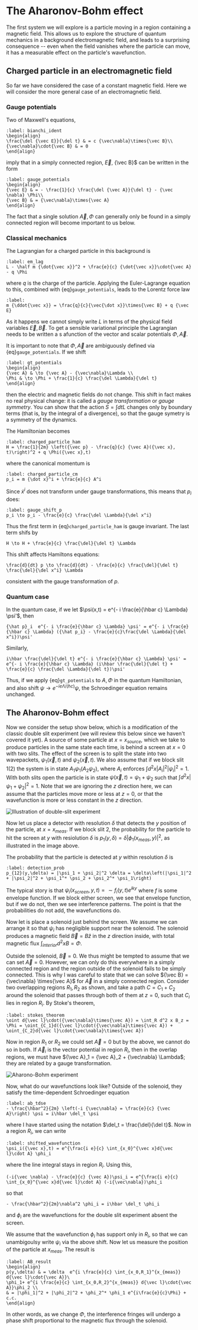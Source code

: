 # The Aharonov-Bohm effect

The first system we will explore is a particle moving in a region containing a magnetic field. This allows us to explore the structure of quantum mechanics in a background electromagnetic field, and leads to a surprising consequence -- even when the field vanishes where the particle can move, it has a measurable effect on the particle's wavefunction.

## Charged particle in an electromagnetic field

So far we have considered the case of a constant magnetic field. Here we will consider the more general case of an electromagnetic field. 

### Gauge potentials

Two of Maxwell's equations,
```{math}
:label: bianchi_ident
\begin{align}
\frac{\del {\vec E}}{\del t} & = c {\vec\nabla}\times{\vec B}\\ 
{\vec\nabla}\cdot{\vec B} & = 0
\end{align}
```
imply that in a simply connected region, ${\vec E}$, {\vec B}$ can be written in the form
```{math}
:label: gauge_potentials
\begin{align}
{\vec E} & = - \frac{1}{c} \frac{\del {\vec A}}{\del t} - {\vec \nabla} \Phi\\
{\vec B} & = {\vec\nabla}\times{\vec A}
\end{align}
```
The fact that a single solution ${\vec A}, \Phi$ can generally only be found in a simply connected region will become important to us below.

### Classical mechanics

The Lagrangian for a charged particle in this background is
```{math}
:label: em_lag
L - \half m {\dot{\vec x}}^2 + \frac{e}{c} {\dot{\vec x}}\cdot{\vec A} - q \Phi
```
where $q$ is the charge of the particle. Applying the Euler-Lagrange equation to this, combined with {eq}`gauge_potentials`, leads to the Lorentz force law
```{math}
:label: 
m {\ddot{\vec x}} = \frac{q}{c}{\vec{\dot x}}\times{\vec B} + q {\vec E}
```
As it happens we cannot simply write $L$ in terms of the physical field variables ${\vec E}, {\vec B}$. To get a sensible variational principle the Lagrangian needs to be written a s afunction of the vector and scalar potentials $\Phi, {\vec A}$. 

It is important to note that $\Phi, {\vec A}$ are ambiguously defined via {eq}`gauge_potentials`. If we shift 
```{math}
:label: gt_potentials
\begin{align}
{\vec A} & \to {\vec A} - {\vec\nabla}\Lambda \\
\Phi & \to \Phi + \frac{1}{c} \frac{\del \Lambda}{\del t}
\end{align}
```
then the electric and magnetic fields do not change. This shift in fact makes no real physical change: it is called a *gauge transformation* or *gauge symmetry*. You can show that the action $S = \int dt L$ changes only by boundary terms (that is, by the integral of a divergence), so that the gauge symetry is a symmetry of the dynamics. 

The Hamiltonian becomes
```{math}
:label: charged_particle_ham
H = \frac{1}{2m} \left({\vec p} - \frac{q}{c} {\vec A}({\vec x}, t)\right)^2 + q \Phi({\vec x},t)
```
where the canonical momentum is
```{math}
:label: charged_particle_cm
p_i = m {\dot x}^i + \frac{e}{c} A^i
```
Since ${\dot x}^i$ does not transform under gauge transformations, this means that $p_i$ does:
```{math}
:label: gauge_shift_p
p_i \to p_i - \frac{e}{c} \frac{\del \Lambda}{\del x^i}
```
Thus the first term in {eq}`charged_particle_ham` is gauge invariant. The last term shifs by
```{math}
H \to H + \frac{e}{c} \frac{\del}{\del t} \Lambda
```
This shift affects Hamiltons equations:
```{math}
\frac{d}{dt} p \to \frac{d}{dt} - \frac{e}{c} \frac{\del}{\del t} \frac{\del}{\del x^i} \Lambda
```
consistent with the gauge transformation of $p$.

### Quantum case

In the quantum case, if we let $\psi(x,t) = e^{- i \frac{e}{\hbar c} \Lambda} \psi'$, then
```{math}
{\hat p}_i  e^{- i \frac{e}{\hbar c} \Lambda} \psi' = e^{- i \frac{e}{\hbar c} \Lambda} ({\hat p_i} - \frac{e}{c}\frac{\del \Lambda}{\del x^i})\psi'
```
Similarly, 
```{math}
i\hbar \frac{\del}{\del t} e^{- i \frac{e}{\hbar c} \Lambda} \psi' =  e^{- i \frac{e}{\hbar c} \Lambda} (i\hbar \frac{\del}{\del t} + \frac{e}{c} \frac{\del \Lambda}{\del t})\psi'
```
Thus, if we apply {eq}`gt_potentials` to $A,\Phi$ in the quantum Hamiltonian, and also shift $\psi \to e^{-i e\Lambda/(\hbar c)}\psi$, the Schroedinger equation remains unchanged.

## The Aharonov-Bohm effect

Now we consider the setup show below, which is a modification of the classic double slit experiment (we will review this below since we haven't covered it yet). A source of some particle at $x = x_{source}$, which we take to produce particles in the same state each time, is behind a screen at $x = 0$ with two slits. The effect of the screen is to split the state into two wavepackets, $\psi_1({\vec x}, t)$ and $\psi_2({\vec x}, t)$. We also assume that if we block slit 1(2) the system is in state $A_1 \psi_1$($A_2 \psi_2$), where $A_i$ enforces $\int d^2 x |A_i|^2 |\psi_i|^2 = 1$. With both slits open the particle is in state $\psi({\vec x},t) = \psi_1 + \psi_2$ such that $\int d^2 x |\psi_1 + \psi_2|^2 = 1$. Note that we are ignoring the $z$ direction here, we can assume that the particles move more or less at $z = 0$, or that the wavefunction is more or less constant in the $z$ direction.

![Illustration of double-slit experiment](double_slit.jpeg)

Now let us place a detector with resolution $\delta$ that detects the $y$ position of the particle, at $x = x_{meas}$. If we block slit 2, the probability for the particle to hit the screen at $y$ with resiolution $\delta$ is $p_1(y,\delta) = \delta |\phi_1(x_{meas},y)|^2$, as illustrated in the image above. 

The probability that the particle is detected at $y$ within resolution $\delta$ is
```{math}
:label: detection_prob
p_{12}(y,\delta) = |\psi_1 + \psi_2|^2 \delta = \delta\left(|\psi_1|^2 + |\psi_2|^2 + \psi_1^* \psi_2 + \psi_2^* \psi_1\right)
```
The typical story is that $\psi_i(x_{screen},y,t) = \sim f_i(y,t) e^{i k y}$ where $f$ is some envelope function. If we block either screen, we see that envelope function, but if we do not, then we see interference patterns. The point is that the probabilities do not add, the wavefunctions do.

Now let is place a solenoid  just behind the screen. We assume we can arrange it so that $\psi_i$ has negligible support near the solenoid. The solenoid produces a magnetic field ${\vec B} = B{\hat z}$ in the $z$ direction inside, with total magnetic flux $\int_{interior} d^2 x B = \Phi$.

Outside the solenoid, ${\vec B} = 0$. We thus might be tempted to assume that we can set ${\vec A} = 0$. However, we can only do this everywhere in a simply connected region and the region outside of the solenoid fails to be simply connected. This is why I was careful to state that we can solve ${\vec B} = {\vec\nabla} \times{\vec A}$ for ${\vec A}$ in a simply connected region. Consider two overlapping regions $R_1, R_2$ as shown, and take a path $C = C_1 + C_2$ around the solenoid that passes through both of them at $z = 0$, such that $C_i$ lies in region $R_i$. By Stoke's theorem,
```{math}
:label: stokes_theorem
\oint d{\vec l}\cdot({\vec\nabla}\times{\vec A}) = \int_R d^2 x B_z = \Phi = \oint_{C_1}d({\vec l}\cdot({\vec\nabla}\times{\vec A}) + \oint_{C_2}d{\vec l}\cdot{\vec\nabla}\times{\vec A})
```
Now in region $R_1$ or $R_2$ we could set ${\vec A} = 0$ but by the above, we cannot do so in both. If ${\vec A}_i$ is the vector potential in region $R_i$, then in the overlap regions, we must have ${\vec A}_1 = {\vec A}_2 + {\vec\nabla} \Lambda$; they are related by a gauge transformation. 

![Aharono-Bohm experiment](AB_slits.jpeg)

Now, what do our wavefunctions look like? Outside of the solenoid, they satisfy the time-dependent Schroedinger equation
```{math}
:label: ab_tdse
- \frac{\hbar^2}{2m} \left(-i {\vec\nabla} = \frac{e}{c} {\vec A}\right) \psi = i\hbar \del_t \psi
```
where I have started using the notation $\del_t = \frac{\del}{\del t}$. Now in a region $R_i$, we can write
```{math}
:label: shifted_wavefunction
\psi_i({\vec x},t) = e^{\frac{i e}{c} \int_{x_0}^{\vec x}d{\vec l}\cdot A} \phi_i
```
where the line integral stays in region $R_i$. Using this,
```{math}
(-i{\vec \nabla} - \frac{e}{c} {\vec A})\psi_i = e^{\frac{i e}{c} \int_{x_0}^{\vec x}d{\vec l}\cdot A} (-i{\vec\nabla})\phi_i
```
so that
```{math}
- \frac{\hbar^2}{2m}\nabla^2 \phi_i = i\hbar \del_t \phi_i
```
and $\phi_i$ are the wavefunctions for the double slit experiment absent the screen. 

We assume that the wavefunction $\phi_i$ has support only in $R_i$, so that we can unambigoulsy write $\psi_i$ via the above shift. Now let us measure the position of the particle at $x_{meas}$. The result is
```{math}
:label: AB_result
\begin{align}
p(y,\delta) & = \delta  e^{i \frac{e}{c} \int_{x_0,R_1}^{x_{meas}} d{\vec l}\cdot{\vec A}}\
\phi_1+ e^{i \frac{e}{c} \int_{x_0,R_2}^{x_{meas}} d{\vec l}\cdot{\vec A}}\phi_2 \\
& = |\phi_1|^2 + |\phi_2|^2 + \phi_2^* \phi_1 e^{i\frac{e}{c}\Phi} + c.c.
\end{align}
```
In other words, as we change $\Phi$, the interference fringes will undergo a phase shift proportional to the magnetic flux through the solenoid.

